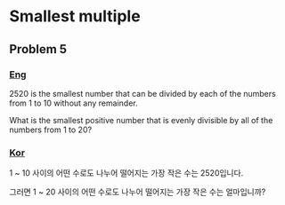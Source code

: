 # Smallest multiple
## Problem 5

### [Eng](https://projecteuler.net/problem=5)

2520 is the smallest number that can be divided by each of the numbers from 1 to 10 without any remainder.

What is the smallest positive number that is evenly divisible by all of the numbers from 1 to 20?

### [Kor](http://euler.synap.co.kr/prob_detail.php?id=5)

1 ~ 10 사이의 어떤 수로도 나누어 떨어지는 가장 작은 수는 2520입니다.

그러면 1 ~ 20 사이의 어떤 수로도 나누어 떨어지는 가장 작은 수는 얼마입니까?
